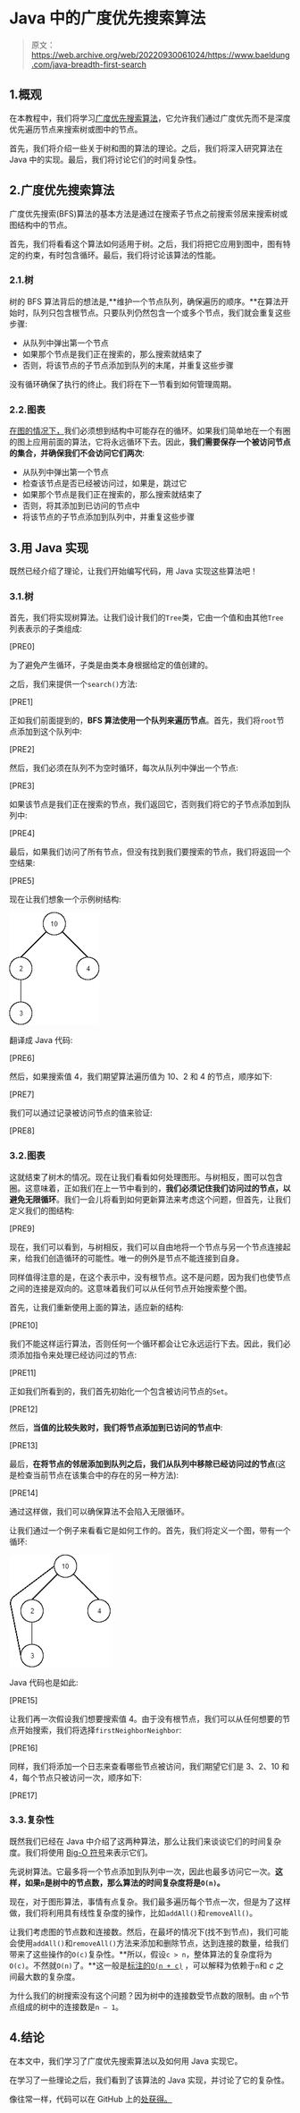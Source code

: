 # Java 中的广度优先搜索算法

> 原文：<https://web.archive.org/web/20220930061024/https://www.baeldung.com/java-breadth-first-search>

## 1.概观

在本教程中，我们将学习[广度优先搜索算法](/web/20220728143803/https://www.baeldung.com/cs/graph-algorithms-bfs-dijkstra)，它允许我们通过广度优先而不是深度优先遍历节点来搜索树或图中的节点。

首先，我们将介绍一些关于树和图的算法的理论。之后，我们将深入研究算法在 Java 中的实现。最后，我们将讨论它们的时间复杂性。

## 2.广度优先搜索算法

广度优先搜索(BFS)算法的基本方法是通过在搜索子节点之前搜索邻居来搜索树或图结构中的节点。

首先，我们将看看这个算法如何适用于树。之后，我们将把它应用到图中，图有特定的约束，有时包含循环。最后，我们将讨论该算法的性能。

### 2.1.树

树的 BFS 算法背后的想法是,**维护一个节点队列，确保遍历的顺序。**在算法开始时，队列只包含根节点。只要队列仍然包含一个或多个节点，我们就会重复这些步骤:

*   从队列中弹出第一个节点
*   如果那个节点是我们正在搜索的，那么搜索就结束了
*   否则，将该节点的子节点添加到队列的末尾，并重复这些步骤

没有循环确保了执行的终止。我们将在下一节看到如何管理周期。

### 2.2.图表

[在图的情况下，](https://web.archive.org/web/20220728143803/http://opendatastructures.org/versions/edition-0.1e/ods-java/12_3_Graph_Traversal.html#SECTION001531000000000000000)我们必须想到结构中可能存在的循环。如果我们简单地在一个有圈的图上应用前面的算法，它将永远循环下去。因此，**我们需要保存一个被访问节点的集合，并确保我们不会访问它们两次**:

*   从队列中弹出第一个节点
*   检查该节点是否已经被访问过，如果是，跳过它
*   如果那个节点是我们正在搜索的，那么搜索就结束了
*   否则，将其添加到已访问的节点中
*   将该节点的子节点添加到队列中，并重复这些步骤

## 3.用 Java 实现

既然已经介绍了理论，让我们开始编写代码，用 Java 实现这些算法吧！

### 3.1.树

首先，我们将实现树算法。让我们设计我们的`Tree`类，它由一个值和由其他`Tree`列表表示的子类组成:

[PRE0]

为了避免产生循环，子类是由类本身根据给定的值创建的。

之后，我们来提供一个`search()`方法:

[PRE1]

正如我们前面提到的，**BFS 算法使用一个队列来遍历节点**。首先，我们将`root`节点添加到这个队列中:

[PRE2]

然后，我们必须在队列不为空时循环，每次从队列中弹出一个节点:

[PRE3]

如果该节点是我们正在搜索的节点，我们返回它，否则我们将它的子节点添加到队列中:

[PRE4]

最后，如果我们访问了所有节点，但没有找到我们要搜索的节点，我们将返回一个空结果:

[PRE5]

现在让我们想象一个示例树结构:

[![Tree Example](img/ee1eb0c32ad151822424f9d4d58354ca.png)](/web/20220728143803/https://www.baeldung.com/wp-content/uploads/2019/10/BFS-Tree-Example.png)

翻译成 Java 代码:

[PRE6]

然后，如果搜索值 4，我们期望算法遍历值为 10、2 和 4 的节点，顺序如下:

[PRE7]

我们可以通过记录被访问节点的值来验证:

[PRE8]

### 3.2.图表

这就结束了树木的情况。现在让我们看看如何处理图形。与树相反，图可以包含圈。这意味着，正如我们在上一节中看到的，**我们必须记住我们访问过的节点，以避免无限循环**。我们一会儿将看到如何更新算法来考虑这个问题，但首先，让我们定义我们的图结构:

[PRE9]

现在，我们可以看到，与树相反，我们可以自由地将一个节点与另一个节点连接起来，给我们创造循环的可能性。唯一的例外是节点不能连接到自身。

同样值得注意的是，在这个表示中，没有根节点。这不是问题，因为我们也使节点之间的连接是双向的。这意味着我们可以从任何节点开始搜索整个图。

首先，让我们重新使用上面的算法，适应新的结构:

[PRE10]

我们不能这样运行算法，否则任何一个循环都会让它永远运行下去。因此，我们必须添加指令来处理已经访问过的节点:

[PRE11]

正如我们所看到的，我们首先初始化一个包含被访问节点的`Set`。

[PRE12]

然后，**当值的比较失败时，我们将节点添加到已访问的节点中**:

[PRE13]

最后，**在将节点的邻居添加到队列之后，我们从队列中移除已经访问过的节点**(这是检查当前节点在该集合中的存在的另一种方法):

[PRE14]

通过这样做，我们可以确保算法不会陷入无限循环。

让我们通过一个例子来看看它是如何工作的。首先，我们将定义一个图，带有一个循环:

[![Graph Example](img/072269162a7c9b1d95026d2c2c116df8.png)](/web/20220728143803/https://www.baeldung.com/wp-content/uploads/2019/10/BFS-Graph-Example.png)

Java 代码也是如此:

[PRE15]

让我们再一次假设我们想要搜索值 4。由于没有根节点，我们可以从任何想要的节点开始搜索，我们将选择`firstNeighborNeighbor`:

[PRE16]

同样，我们将添加一个日志来查看哪些节点被访问，我们期望它们是 3、2、10 和 4，每个节点只被访问一次，顺序如下:

[PRE17]

### 3.3.复杂性

既然我们已经在 Java 中介绍了这两种算法，那么让我们来谈谈它们的时间复杂度。我们将使用 [Big-O 符号](/web/20220728143803/https://www.baeldung.com/big-o-notation)来表示它们。

先说树算法。它最多将一个节点添加到队列中一次，因此也最多访问它一次。**这样，如果`n`是树中的节点数，那么算法的时间复杂度将是`O(n)`。**

现在，对于图形算法，事情有点复杂。我们最多遍历每个节点一次，但是为了这样做，我们将利用具有线性复杂度的操作，比如`addAll()`和`removeAll()`。

让我们考虑图的节点数和连接数。然后，在最坏的情况下(找不到节点)，我们可能会使用`addAll()`和`removeAll()`方法来添加和删除节点，达到连接的数量，给我们带来了这些操作的`O(c)`复杂性。**所以，假设`c > n`，整体算法的复杂度将为`O(c)`。不然就`O(n)`了。**这一般是[标注的`O(n + c)`](https://web.archive.org/web/20220728143803/https://www.khanacademy.org/computing/computer-science/algorithms/breadth-first-search/a/analysis-of-breadth-first-search) ，可以解释为依赖于`n`和 *c* 之间最大数的复杂度。

为什么我们的树搜索没有这个问题？因为树中的连接数受节点数的限制。由 `n`个节点组成的树中的连接数是`n – 1`。

## 4.结论

在本文中，我们学习了广度优先搜索算法以及如何用 Java 实现它。

在学习了一些理论之后，我们看到了该算法的 Java 实现，并讨论了它的复杂性。

像往常一样，代码可以在 GitHub 上的[处获得。](https://web.archive.org/web/20220728143803/https://github.com/eugenp/tutorials/tree/master/algorithms-modules/algorithms-searching)